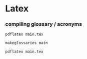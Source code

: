 # Latex


### compiling glossary / acronyms

`pdflatex main.tex`

`makeglossaries main`

`pdflatex main.tex`
